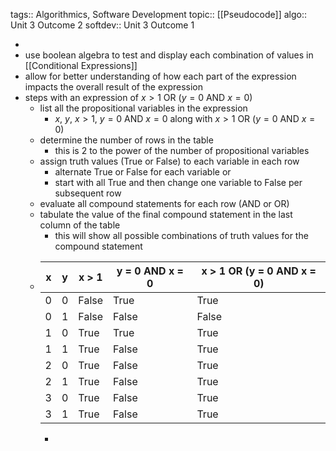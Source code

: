 tags:: Algorithmics, Software Development
topic:: [[Pseudocode]]
algo:: Unit 3 Outcome 2
softdev:: Unit 3 Outcome 1

-
- use boolean algebra to test and display each combination of values in [[Conditional Expressions]]
- allow for better understanding of how each part of the expression impacts the overall result of the expression
- steps with an expression of $x > 1 \text{ OR } (y = 0 \text{ AND } x = 0)$
	- list all the propositional variables in the expression
		- $x$, $y$, $x > 1$, $y = 0 \text{ AND } x = 0$ along with $x > 1 \text{ OR } (y = 0 \text{ AND } x = 0)$
	- determine the number of rows in the table
		- this is 2 to the power of the number of propositional variables
	- assign truth values (True or False) to each variable in each row
		- alternate True or False for each variable or
		- start with all True and then change one variable to False per subsequent row
	- evaluate all compound statements for each row (AND or OR)
	- tabulate the value of the final compound statement in the last column of the table
		- this will show all possible combinations of truth values for the compound statement
	- | x | y | x > 1 | y = 0 AND x = 0 | x > 1 OR (y = 0 AND x = 0) |
	  |---|---|---|---|---|
	  | 0 | 0 | False | True | True |
	  | 0 | 1 | False | False | False |
	  | 1 | 0 | True | True | True |
	  | 1 | 1 | True | False | True |
	  | 2 | 0 | True | False | True |
	  | 2 | 1 | True | False | True |
	  | 3 | 0 | True | False | True |
	  | 3 | 1 | True | False | True |
		-